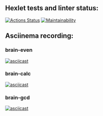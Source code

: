 ## Hexlet tests and linter status:
[![Actions Status](https://github.com/vladimir-kv/python-project-49/actions/workflows/hexlet-check.yml/badge.svg)](https://github.com/vladimir-kv/python-project-49/actions) [![Maintainability](https://api.codeclimate.com/v1/badges/f8dc0a095e205d0cc8ed/maintainability)](https://codeclimate.com/github/vladimir-kv/python-project-49/maintainability)
## Asciinema recording:
### brain-even
[![asciicast](https://asciinema.org/a/6GCPuLMV6xqbVYcSppPGMYS3i.svg)](https://asciinema.org/a/6GCPuLMV6xqbVYcSppPGMYS3i)
### brain-calc
[![asciicast](https://asciinema.org/a/D56fUPe8P8aqA3Zvtp0JWrhSc.svg)](https://asciinema.org/a/D56fUPe8P8aqA3Zvtp0JWrhSc)
### brain-gcd
[![asciicast](https://asciinema.org/a/JSg7puWXeFIRZicpzcqny2HdC.svg)](https://asciinema.org/a/JSg7puWXeFIRZicpzcqny2HdC)